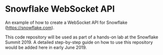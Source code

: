 # Snowflake WebSocket API

An example of how to create a WebSocket API for Snowflake (https://snowflake.com).

This code repository will be used as part of a hands-on lab at the Snowflake Summit 2019. A detailed step-by-step guide on how to use this repository would be added here in early June 2019.
